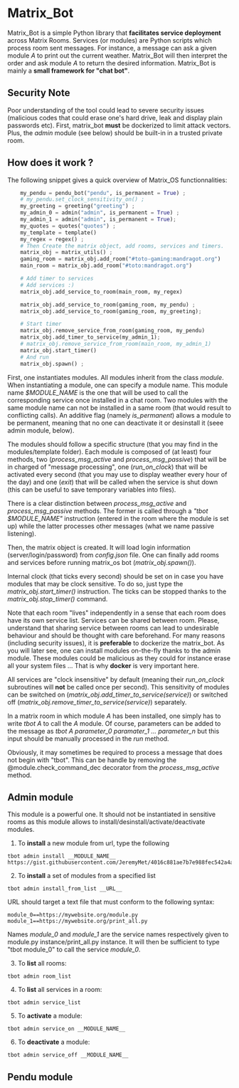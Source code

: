 # Matrix_Bot

Matrix_Bot is a simple Python library that **facilitates service deployment** across Matrix Rooms.
Services (or modules) are Python scripts which process room sent messages. For instance, a message can ask a given module *A* to print out the current weather. Matrix_Bot will then interpret the order and ask module *A* to return the desired information. Matrix_Bot is mainly a **small framework for "chat bot"**.

## Security Note

Poor understanding of the tool could lead to severe security issues (malicious codes that could erase one's hard drive, leak and display plain passwords etc). First, matrix_bot **must** be dockerized to limit attack vectors. Plus, the *admin* module (see below) should be built-in in a trusted private room.

## How does it work ?

The following snippet gives a quick overview of Matrix_OS functionnalities:

```python
    my_pendu = pendu_bot("pendu", is_permanent = True) ;
    # my_pendu.set_clock_sensitivity_on() ;
    my_greeting = greeting("greeting") ;
    my_admin_0 = admin("admin", is_permanent = True) ;
    my_admin_1 = admin("admin", is_permanent = True);
    my_quotes = quotes("quotes") ;
    my_template = template()
    my_regex = regex() ;
    # Then Create the matrix object, add rooms, services and timers.
    matrix_obj = matrix_utils() ;
    gaming_room = matrix_obj.add_room("#toto-gaming:mandragot.org")
    main_room = matrix_obj.add_room("#toto:mandragot.org")

    # Add timer to services
    # Add services :)
    matrix_obj.add_service_to_room(main_room, my_regex)

    matrix_obj.add_service_to_room(gaming_room, my_pendu) ;
    matrix_obj.add_service_to_room(gaming_room, my_greeting);

    # Start timer
    matrix_obj.remove_service_from_room(gaming_room, my_pendu)
    matrix_obj.add_timer_to_service(my_admin_1);
    # matrix_obj.remove_service_from_room(main_room, my_admin_1)
    matrix_obj.start_timer()
    # And run
    matrix_obj.spawn() ; 
```
First, one instantiates modules. 
All modules inherit from the class *module*. When instantiating a module, one can specify a module name. This module name *$MODULE_NAME* is the one that will be used to call the corresponding service once installed in a chat room. Two modules with the same module name can not be installed in a same room (that would result to conflicting calls). An additive flag (namely *is_permanent*) allows a module to be permanent, meaning that no one can deactivate it or desinstall it (seee admin module, below).

The modules should follow a specific structure (that you may find in the modules/template folder). Each module is composed of (at least) four methods, two (*process_msg_active* and *process_msg_passive*) that will be in charged of "message processing", one (*run_on_clock*) that will be activated every second (that you may use to display weather every hour of the day) and one (*exit*) that will be called when the service is shut down (this can be useful to save temporary variables into files).

There is a clear distinction between *process_msg_active* and *process_msg_passive* methods. The former is called through a *"tbot $MODULE_NAME"* instruction (entered in the room where the module is set up) while the latter processes other messages (what we name passive listening). 

Then, the matrix object is created. It will load login information (server/login/password) from *config.json* file.
One can finally add rooms and services before running matrix_os bot (*matrix_obj.spawn()*).

Internal clock (that ticks every second) should be set on in case you have modules that may be clock sensitive. To do so, just type the *matrix_obj.start_timer()* instruction. The ticks can be stopped thanks to the *matrix_obj.stop_timer()* command.

Note that each room "lives" independently in a sense that each room does have its own service list. Services can be shared between room. Please, understand that sharing service between rooms can lead to undesirable behaviour and should be thought with care beforehand. For many reasons (including security issues), it is **preferable** to dockerize the matrix_bot. As you will later see, one can install modules on-the-fly thanks to the admin module. These modules could be malicious as they could for instance erase all your system files ... That is why **docker** is very important here.

All services are "clock insensitive" by default (meaning their *run_on_clock* subroutines will **not** be called once per second). This sensitivity of modules can be switched on (*matrix_obj.add_timer_to_service(service)*) or switched off (*matrix_obj.remove_timer_to_service(service)*) separately.

In a matrix room in which module *A* has been installed, one simply has to write *tbot A* to call the *A* module.
Of course, parameters can be added to the message as *tbot A parameter_0 paramater_1 ... parameter_n* but this input should be manually processed in the *run* method.

Obviously, it may sometimes be required to process a message that does not begin with "tbot". This can be handle by removing the  @module.check_command_dec decorator from the *process_msg_active* method.

## Admin module

This module is a powerful one. It should not be instantiated in sensitive rooms as this module allows to install/desinstall/activate/deactivate modules.  

1. To **install** a new module from url, type the following
```
tbot admin install __MODULE_NAME__ https://gist.githubusercontent.com/JeremyMet/4016c881ae7b7e988fec542a4a04e470/raw/8faafe527e69cce48bbf1c9fc2e4b624b1bee5bc/template.py
```

2. To **install** a set of modules from a specified list
```
tbot admin install_from_list __URL__
```

URL should target a text file that must conform to the following syntax:

```
module_0==https://mywebsite.org/module.py
module_1==https://mywebsite.org/print_all.py
```

Names *module_0* and *module_1* are the service names respectively given to module.py instance/print_all.py instance. It will then be sufficient to type "tbot module_0" to call the service *module_0*.

3. To **list** all rooms:
```
tbot admin room_list
```

4. To **list** all services in a room:
```
tbot admin service_list
```

5. To **activate** a module:
```
tbot admin service_on __MODULE_NAME__
```

6. To **deactivate** a module:
```
tbot admin service_off __MODULE_NAME__
```

## Pendu module
